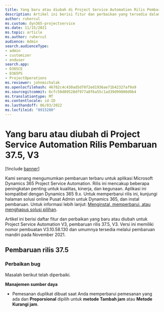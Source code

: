 ```yaml
---
title: Yang baru atau diubah di Project Service Automation Rilis Pembaruan 37.5, V3
description: Artikel ini berisi fitur dan perbaikan yang tersedia dalam Rilis Pembaruan Microsoft Dynamics 365 Project Service Automation 37.5, V3.
author: ruhercul
ms.custom: dyn365-projectservice
ms.date: 11/15/2021
ms.topic: article
ms.author: ruhercul
audience: Admin
search.audienceType:
- admin
- customizer
- enduser
search.app:
- D365CE
- D365PS
- ProjectOperations
ms.reviewer: johnmichalak
ms.openlocfilehash: 46782c4c430ad5d78f2ed1936ae71b42327af9a9
ms.sourcegitcommit: 6cfc50d89528df977a8f6a55c1ad39d99800d9b4
ms.translationtype: MT
ms.contentlocale: id-ID
ms.lasthandoff: 06/03/2022
ms.locfileid: "8915280"
---
```

# <a name="whats-new-or-changed-in-project-service-automation-update-release-375-v3"></a>Yang baru atau diubah di Project Service Automation Rilis Pembaruan 37.5, V3

[!include [banner](../includes/psa-now-project-operations.md)]

Kami senang mengumumkan pembaruan terbaru untuk aplikasi Microsoft Dynamics 365 Project Service Automation. Rilis ini mencakup beberapa peningkatan penting untuk kualitas, kinerja, dan kegunaan. Aplikasi ini kompatibel dengan Dynamics 365 9.x. Untuk memperbarui rilis ini, kunjungi halaman solusi online Pusat Admin untuk Dynamics 365, dan instal pembaruan. Untuk informasi lebih lanjut: [Menginstal, memperbarui, atau menghapus solusi pilihan](/power-platform/admin/install-remove-preferred-solution).

Artikel ini berisi daftar fitur dan perbaikan yang baru atau diubah untuk Project Service Automation V3, pembaruan rilis 37.5, V3. Versi ini memiliki nomor pembuatan V3.10.58.130 dan umumnya tersedia melalui pembaruan mandiri pada November 2021.

## <a name="update-release-375"></a>Pembaruan rilis 37.5

### <a name="bug-fixes"></a>Perbaikan bug

Masalah berikut telah diperbaiki.

**Manajemen sumber daya**
- Pemesanan duplikat dibuat saat Anda memperbarui pemesanan yang ada dan **Proporsional** dipilih untuk **metode Tambah jam** atau **Metode Kurangi jam**.
